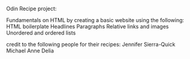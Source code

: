Odin Recipe project:

Fundamentals on HTML by creating a basic website using the following:
HTML boilerplate
Headlines
Paragraphs
Relative links and images
Unordered and ordered lists

credit to the following people for their recipes:
Jennifer Sierra-Quick 
Michael Anne 
Delia 

